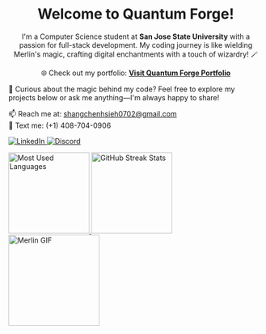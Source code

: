 <h1 align="center">Welcome to Quantum Forge! </h1> <p align="center"> I'm a Computer Science student at <b>San Jose State University</b> with a passion for full-stack development. My coding journey is like wielding Merlin's magic, crafting digital enchantments with a touch of wizardry! 🪄 </p> <p align="center"> 🌐 Check out my portfolio: <a href="https://sean-portfolio-git-main-shangchenhsiehs-projects.vercel.app/" target="_blank"> <b>Visit Quantum Forge Portfolio</b> </a> </p> <p align="left"> 💬 Curious about the magic behind my code? Feel free to explore my projects below or ask me anything—I'm always happy to share! </p> <p align="left"> 📫 Reach me at: <a href="mailto:shangchenhsieh0702@gmail.com">shangchenhsieh0702@gmail.com</a> <br /> 📱 Text me: (+1) 408-704-0906 </p> <p align="left"> <a href="https://www.linkedin.com/in/shangchen-hsieh-598167222/"> <img alt="LinkedIn" src="https://img.shields.io/badge/LinkedIn-0077B5?logo=linkedin&logoColor=white&style=for-the-badge" /> </a> <a href="https://discordapp.com/users/559745688267653133"> <img alt="Discord" src="https://img.shields.io/badge/Discord-7289DA?style=for-the-badge&logo=discord&logoColor=white" /> </a> </p> <p align="left"> <a href="https://github.com/ShangchenHsieh"> <img height="160" src="https://github-readme-stats.vercel.app/api/top-langs/?username=ShangchenHsieh&layout=compact" alt="Most Used Languages" /> <img height="160" src="https://github-readme-streak-stats.herokuapp.com/?user=shangchenhsieh" alt="GitHub Streak Stats" /> </a> <img src="https://media.tenor.com/nCkvVpIDxPgAAAAC/merlin.gif" width="180" alt="Merlin GIF" /> </p>
